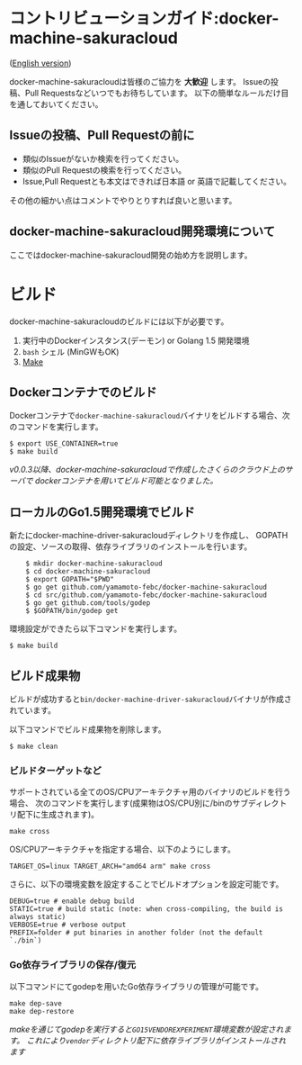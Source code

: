 # コントリビューションガイド:docker-machine-sakuracloud

([English version](CONTRIBUTING.md))

docker-machine-sakuracloudは皆様のご協力を **大歓迎** します。
Issueの投稿、Pull Requestsなどいつでもお待ちしています。
以下の簡単なルールだけ目を通しておいてください。

## Issueの投稿、Pull Requestの前に

 - 類似のIssueがないか検索を行ってください。
 - 類似のPull Requestの検索を行ってください。
 - Issue,Pull Requestとも本文はできれば日本語 or 英語で記載してください。

その他の細かい点はコメントでやりとりすれば良いと思います。

## docker-machine-sakuracloud開発環境について

ここではdocker-machine-sakuracloud開発の始め方を説明します。


# ビルド

docker-machine-sakuracloudのビルドには以下が必要です。

1. 実行中のDockerインスタンス(デーモン) or Golang 1.5 開発環境
2. `bash` シェル (MinGWもOK)
3. [Make](https://www.gnu.org/software/make/)

## Dockerコンテナでのビルド

Dockerコンテナで`docker-machine-sakuracloud`バイナリをビルドする場合、次のコマンドを実行します。

    $ export USE_CONTAINER=true
    $ make build

*v0.0.3以降、docker-machine-sakuracloudで作成したさくらのクラウド上のサーバで
dockerコンテナを用いてビルド可能となりました。*

## ローカルのGo1.5開発環境でビルド

新たにdocker-machine-driver-sakuracloudディレクトリを作成し、
GOPATHの設定、ソースの取得、依存ライブラリのインストールを行います。

```
    $ mkdir docker-machine-sakuracloud
    $ cd docker-machine-sakuracloud
    $ export GOPATH="$PWD"
    $ go get github.com/yamamoto-febc/docker-machine-sakuracloud
    $ cd src/github.com/yamamoto-febc/docker-machine-sakuracloud
    $ go get github.com/tools/godep
    $ $GOPATH/bin/godep get
```

環境設定ができたら以下コマンドを実行します。

    $ make build

## ビルド成果物

ビルドが成功すると`bin/docker-machine-driver-sakuracloud`バイナリが作成されています。

以下コマンドでビルド成果物を削除します。

    $ make clean

### ビルドターゲットなど

サポートされている全てのOS/CPUアーキテクチャ用のバイナリのビルドを行う場合、
次のコマンドを実行します(成果物はOS/CPU別に/binのサブディレクトリ配下に生成されます)。

    make cross

OS/CPUアーキテクチャを指定する場合、以下のようにします。

    TARGET_OS=linux TARGET_ARCH="amd64 arm" make cross

さらに、以下の環境変数を設定することでビルドオプションを設定可能です。

    DEBUG=true # enable debug build
    STATIC=true # build static (note: when cross-compiling, the build is always static)
    VERBOSE=true # verbose output
    PREFIX=folder # put binaries in another folder (not the default `./bin`)

### Go依存ライブラリの保存/復元

以下コマンドにてgodepを用いたGo依存ライブラリの管理が可能です。

    make dep-save
    make dep-restore

*makeを通じてgodepを実行すると`GO15VENDOREXPERIMENT`環境変数が設定されます。
これにより`vendor`ディレクトリ配下に依存ライブラリがインストールされます*
